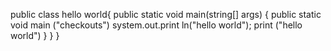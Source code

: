 public class hello world{
      public static void main(string[] args) {
            public static void main ("checkouts")
           system.out.print ln("hello world");
           print ("hello world")
              }
           }
        }   

